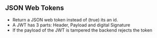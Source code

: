 ## JSON Web Tokens

- Return a JSON web token instead of (true) its an id.
- A JWT has 3 parts: Header, Payload and digital Signature
- If the payload of the JWT is tampered the backend rejects the token


